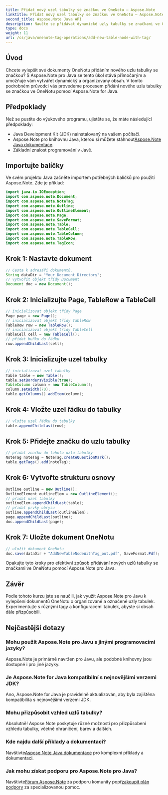 ```yaml
---
title: Přidat nový uzel tabulky se značkou ve OneNotu – Aspose.Note
linktitle: Přidat nový uzel tabulky se značkou ve OneNotu – Aspose.Note
second_title: Aspose.Note Java API
description: Naučte se přidávat dynamické uzly tabulky se značkami ve OneNotu pomocí Aspose.Note pro Java. Vylepšete svou organizaci dokumentů bez námahy.
type: docs
weight: 11
url: /cs/java/onenote-tag-operations/add-new-table-node-with-tag/
---
```

## Úvod
Chcete vylepšit své dokumenty OneNotu přidáním nového uzlu tabulky se značkou? S Aspose.Note pro Java se tento úkol stává přímočarým a umožňuje vám vytvářet dynamický a organizovaný obsah. V tomto podrobném průvodci vás provedeme procesem přidání nového uzlu tabulky se značkou ve OneNotu pomocí Aspose.Note for Java.
## Předpoklady
Než se pustíte do výukového programu, ujistěte se, že máte následující předpoklady:
- Java Development Kit (JDK) nainstalovaný na vašem počítači.
-  Aspose.Note pro knihovnu Java, kterou si můžete stáhnout[Aspose.Note Java dokumentace](https://reference.aspose.com/note/java/).
- Základní znalost programování v Javě.
## Importujte balíčky
Ve svém projektu Java začněte importem potřebných balíčků pro použití Aspose.Note. Zde je příklad:
```java
import java.io.IOException;
import com.aspose.note.Document;
import com.aspose.note.NoteTag;
import com.aspose.note.Outline;
import com.aspose.note.OutlineElement;
import com.aspose.note.Page;
import com.aspose.note.SaveFormat;
import com.aspose.note.Table;
import com.aspose.note.TableCell;
import com.aspose.note.TableColumn;
import com.aspose.note.TableRow;
import com.aspose.note.TagIcon;
```
## Krok 1: Nastavte dokument
```java
// Cesta k adresáři dokumentů.
String dataDir = "Your Document Directory";
// vytvořit objekt třídy Document
Document doc = new Document();
```
## Krok 2: Inicializujte Page, TableRow a TableCell
```java
// inicializovat objekt třídy Page
Page page = new Page();
// inicializovat objekt třídy TableRow
TableRow row = new TableRow();
// inicializovat objekt třídy TableCell
TableCell cell = new TableCell();
// přidat buňku do řádku
row.appendChildLast(cell);
```
## Krok 3: Inicializujte uzel tabulky
```java
// inicializovat uzel tabulky
Table table = new Table();
table.setBordersVisible(true);
TableColumn column = new TableColumn();
column.setWidth(70);
table.getColumns().addItem(column);
```
## Krok 4: Vložte uzel řádku do tabulky
```java
// vložte uzel řádku do tabulky
table.appendChildLast(row);
```
## Krok 5: Přidejte značku do uzlu tabulky
```java
// přidat značku do tohoto uzlu tabulky
NoteTag noteTag = NoteTag.createQuestionMark();
table.getTags().add(noteTag);
```
## Krok 6: Vytvořte strukturu osnovy
```java
Outline outline = new Outline();
OutlineElement outlineElem = new OutlineElement();
// přidat uzel tabulky
outlineElem.appendChildLast(table);
// přidat prvky obrysu
outline.appendChildLast(outlineElem);
page.appendChildLast(outline);
doc.appendChildLast(page);
```
## Krok 7: Uložte dokument OneNotu
```java
// uložit dokument OneNotu
doc.save(dataDir + "AddNewTableNodeWithTag_out.pdf", SaveFormat.Pdf);
```
Opakujte tyto kroky pro efektivní způsob přidávání nových uzlů tabulky se značkami ve OneNotu pomocí Aspose.Note pro Java.
## Závěr
Podle tohoto kurzu jste se naučili, jak využít Aspose.Note pro Javu k vylepšení dokumentů OneNotu o organizované a označené uzly tabulek. Experimentujte s různými tagy a konfiguracemi tabulek, abyste si obsah dále přizpůsobili.
## Nejčastější dotazy
### Mohu použít Aspose.Note pro Javu s jinými programovacími jazyky?
Aspose.Note je primárně navržen pro Javu, ale podobné knihovny jsou dostupné i pro jiné jazyky.
### Je Aspose.Note for Java kompatibilní s nejnovějšími verzemi JDK?
Ano, Aspose.Note for Java je pravidelně aktualizován, aby byla zajištěna kompatibilita s nejnovějšími verzemi JDK.
### Mohu přizpůsobit vzhled uzlů tabulky?
Absolutně! Aspose.Note poskytuje různé možnosti pro přizpůsobení vzhledu tabulky, včetně ohraničení, barev a dalších.
### Kde najdu další příklady a dokumentaci?
 Navštivte[Aspose.Note Java dokumentace](https://reference.aspose.com/note/java/) pro komplexní příklady a dokumentaci.
### Jak mohu získat podporu pro Aspose.Note pro Java?
 Navštivte[Fórum Aspose.Note](https://forum.aspose.com/c/note/28) za podporu komunity popř[zakoupit plán podpory](https://purchase.aspose.com/buy) za specializovanou pomoc.